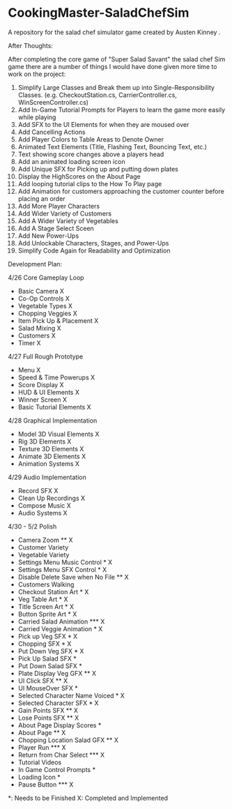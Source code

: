 # CookingMaster-SaladChefSim
A repository for the salad chef simulator game created by Austen Kinney
.

After Thoughts:

After completing the core game of "Super Salad Savant" the salad chef Sim game there are a number of things I would have done given more time to work on the project:

  1. Simplify Large Classes and Break them up into Single-Responsibility Classes. (e.g. CheckoutStation.cs, CarrierController.cs, WinScreenController.cs)
  2. Add In-Game Tutorial Prompts for Players to learn the game more easily while playing
  3. Add SFX to the UI Elements for when they are moused over
  4. Add Cancelling Actions
  5. Add Player Colors to Table Areas to Denote Owner
  6. Animated Text Elements (Title, Flashing Text, Bouncing Text, etc.)
  7. Text showing score changes above a players head
  8. Add an animated loading screen icon
  9. Add Unique SFX for Picking up and putting down plates
  10. Display the HighScores on the About Page
  11. Add looping tutorial clips to the How To Play page
  12. Add Animation for customers approaching the customer counter before placing an order
  13. Add More Player Characters
  14. Add Wider Variety of Customers
  15. Add A Wider Variety of Vegetables
  16. Add A Stage Select Sceen
  17. Add New Power-Ups
  18. Add Unlockable Characters, Stages, and Power-Ups
  19. Simplify Code Again for Readability and Optimization

Development Plan:

4/26 Core Gameplay Loop

- Basic Camera X
- Co-Op Controls X
- Vegetable Types X
- Chopping Veggies X
- Item Pick Up & Placement X
- Salad Mixing X
- Customers X
- Timer X

4/27 Full Rough Prototype

- Menu X
- Speed & Time Powerups X
- Score Display X
- HUD & UI Elements X
- Winner Screen X
- Basic Tutorial Elements X

4/28 Graphical Implementation

- Model 3D Visual Elements X
- Rig 3D Elements X
- Texture 3D Elements X
- Animate 3D Elements X
- Animation Systems X

4/29 Audio Implementation

- Record SFX X
- Clean Up Recordings X
- Compose Music X
- Audio Systems X


4/30 - 5/2 Polish

- Camera Zoom ** X
- Customer Variety
- Vegetable Variety
- Settings Menu Music Control * X
- Settings Menu SFX Control * X
- Disable Delete Save when No File ** X
- Customers Walking
- Checkout Station Art * X
- Veg Table Art * X
- Title Screen Art * X 
- Button Sprite Art * X
- Carried Salad Animation *** X
- Carried Veggie Animation * X
- Pick up Veg SFX * X
- Chopping SFX * X
- Put Down Veg SFX * X
- Pick Up Salad SFX *
- Put Down Salad SFX * 
- Plate Display Veg GFX ** X
- UI Click SFX ** X
- UI MouseOver SFX *
- Selected Character Name Voiced * X
- Selected Character SFX * X
- Gain Points SFX ** X
- Lose Points SFX ** X
- About Page Display Scores *
- About Page ** X
- Chopping Location Salad GFX ** X
- Player Run *** X
- Return from Char Select *** X
- Tutorial Videos
- In Game Control Prompts * 
- Loading Icon *
- Pause Button *** X

*: Needs to be Finished 
X: Completed and Implemented
